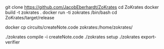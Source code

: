 git clone https://github.com/JacobEberhardt/ZoKrates
cd ZoKrates
docker build -t zokrates .
docker run -ti zokrates /bin/bash
cd ZoKrates/target/release

docker cp circuits/createNote.code zokrates:/home/zokrates/

./zokrates compile -i createNote.code
./zokrates setup
./zokrates export-verifier